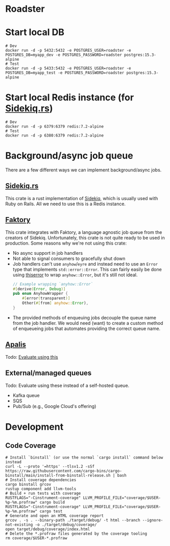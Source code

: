 # Roadster

# Start local DB

```shell
# Dev
docker run -d -p 5432:5432 -e POSTGRES_USER=roadster -e POSTGRES_DB=myapp_dev -e POSTGRES_PASSWORD=roadster postgres:15.3-alpine
# Test
docker run -d -p 5433:5432 -e POSTGRES_USER=roadster -e POSTGRES_DB=myapp_test -e POSTGRES_PASSWORD=roadster postgres:15.3-alpine
```

# Start local Redis instance (for [Sidekiq.rs](https://crates.io/crates/rusty-sidekiq))

```shell
# Dev
docker run -d -p 6379:6379 redis:7.2-alpine
# Test
docker run -d -p 6380:6379 redis:7.2-alpine
```

# Background/async job queue

There are a few different ways we can implement background/async jobs.

## [Sidekiq.rs](https://crates.io/crates/rusty-sidekiq)

This crate is a rust implementation of [Sidekiq](https://sidekiq.org/), which is usually used with Ruby on Rails. All we
need
to use this is a Redis instance.

## [Faktory](https://crates.io/crates/faktory)

This crate integrates with Faktory, a language agnostic job queue from the creators of Sidekiq. Unfortunately, this
crate is not quite ready to be used in production. Some reasons why we're not using this crate:

- No async support in job handlers
- Not able to signal consumers to gracefully shut down
- Job handlers can't use `anyhow`/`eyre` and instead need to use an `Error` type that implements `std::error::Error`.
  This
  can fairly easily be done using [thiserror](https://crates.io/crates/thiserror) to wrap `anyhow::Error`, but it's
  still not ideal.
    ```rust
    // Example wrapping `anyhow::Error`
    #[derive(Error, Debug)]
    pub enum AnyhowWrapper {
        #[error(transparent)]
        Other(#[from] anyhow::Error),
    }
    
    ```
- The provided methods of enqueuing jobs decouple the queue name from the job handler. We would need (want) to create a
  custom method of enqueueing jobs that automates providing the correct queue name.

## [Apalis](https://crates.io/crates/apalis)

Todo: [Evaluate using this](https://github.com/MassDissent/roadster/issues/3)

## External/managed queues

Todo: Evaluate using these instead of a self-hosted queue.

- Kafka queue
- SQS
- Pub/Sub (e.g., Google Cloud's offering)

# Development

## Code Coverage

```shell
# Install `binstall` (or use the normal `cargo install` command below instead
curl -L --proto '=https' --tlsv1.2 -sSf https://raw.githubusercontent.com/cargo-bins/cargo-binstall/main/install-from-binstall-release.sh | bash
# Install coverage dependencies
cargo binstall grcov
rustup component add llvm-tools
# Build + run tests with coverage
RUSTFLAGS="-Cinstrument-coverage" LLVM_PROFILE_FILE="coverage/$USER-%p-%m.profraw" cargo build
RUSTFLAGS="-Cinstrument-coverage" LLVM_PROFILE_FILE="coverage/$USER-%p-%m.profraw" cargo test
# Generate and open an HTML coverage report
grcov . -s . --binary-path ./target/debug/ -t html --branch --ignore-not-existing -o ./target/debug/coverage/
open target/debug/coverage/index.html
# Delete the *.profraw files generated by the coverage tooling
rm coverage/$USER-*.profraw
```
